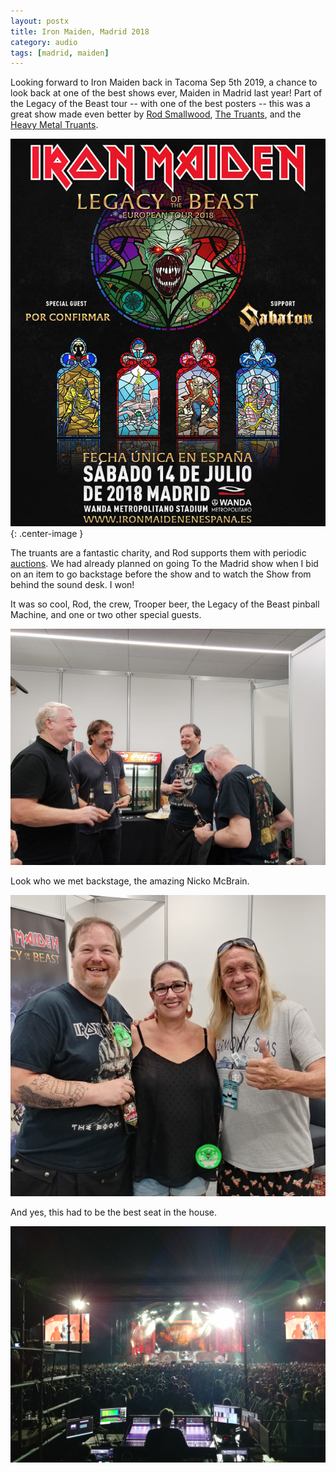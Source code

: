 ```yaml
---
layout: postx
title: Iron Maiden, Madrid 2018
category: audio
tags: [madrid, maiden]
---
```


<style type="text/css" media="screen">
.center-image
{
    margin: 0 auto;
    display: block;
}
</style>

Looking forward to Iron Maiden back in Tacoma Sep 5th 2019, a chance to look back at one 
of the best shows ever, Maiden in Madrid last year! Part of the Legacy of the Beast 
tour -- with one of the best posters -- this was a great show made even better by
[Rod Smallwood](https://en.wikipedia.org/wiki/Rod_Smallwood), 
[The Truants](https://thetruants.co.uk/), and the 
[Heavy Metal Truants](https://heavymetaltruants.com/).

![Madrid 2018](/assets/img/music/music-maiden-poster.jpg){: .center-image }

The truants are a fantastic charity, and Rod supports them with periodic 
[auctions](https://www.givergy.com/charity/the-truants). We had already planned on going
To the Madrid show when I bid on an item to go backstage before the show and to watch the
Show from behind the sound desk. I won!

It was so cool, Rod, the crew, Trooper beer, the Legacy of the Beast pinball
Machine, and one or two other special guests.

![Nicko McBrain!](/assets/img/music/music-maiden-rod.jpg)

Look who we met backstage, the amazing Nicko McBrain.

![Nicko McBrain!](/assets/img/music/music-maiden-nicko.jpg)

And yes, this had to be the best seat in the house.

![Best Seat in The House](/assets/img/music/music-maiden-stage.jpg)


